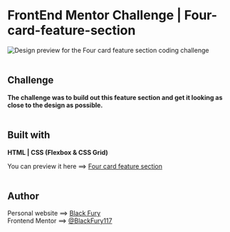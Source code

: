 # FrontEnd Mentor Challenge | Four-card-feature-section

![Design preview for the Four card feature section coding challenge](./design/desktop-preview.jpg) <br><br>

## Challenge

**The challenge was to build out this feature section and get it looking as close to the design as possible.** <br><br>

## Built with

**HTML | CSS (Flexbox & CSS Grid)**

You can preview it here  ==> <a href="https://id-dev3.github.io/Four-card-feature-section/">Four card feature section</a> <br><br>

## Author

Personal website ==> <a href="https://id-dev3.github.io/">Black Fury</a> <br>
Frontend Mentor ==> <a href="https://www.frontendmentor.io/profile/BlackFury117">@BlackFury117</a>

